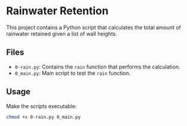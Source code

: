 # Rainwater Retention

This project contains a Python script that calculates the total amount of rainwater retained given a list of wall heights.

## Files

- `0-rain.py`: Contains the `rain` function that performs the calculation.
- `0_main.py`: Main script to test the `rain` function.

## Usage

Make the scripts executable:

```bash
chmod +x 0-rain.py 0_main.py
